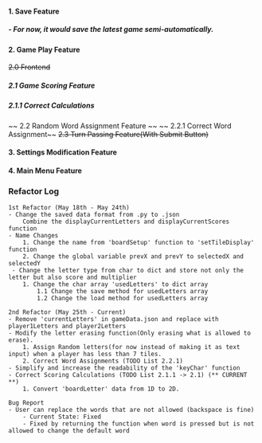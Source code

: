 #### 1. Save Feature
##### - For now, it would save the latest game semi-automatically.
#### 2. Game Play Feature
~~2.0 Frontend~~
##### 2.1 Game Scoring Feature 
##### 2.1.1 Correct Calculations
~~ 2.2 Random Word Assignment Feature ~~
~~ 2.2.1 Correct Word Assignment~~
~~2.3 Turn Passing Feature(With Submit Button)~~
#### 3. Settings Modification Feature
#### 4. Main Menu Feature


### Refactor Log
	1st Refactor (May 18th - May 24th)
	- Change the saved data format from .py to .json
		Combine the displayCurrentLetters and displayCurrentScores function
	- Name Changes
		1. Change the name from 'boardSetup' function to 'setTileDisplay' function
		2. Change the global variable prevX and prevY to selectedX and selectedY
	 - Change the letter type from char to dict and store not only the letter but also score and multiplier
		1. Change the char array 'usedLetters' to dict array
		 	1.1 Change the save method for usedLetters array
			1.2 Change the load method for usedLetters array

	2nd Refactor (May 25th - Current)
	- Remove 'currentLetters' in gameData.json and replace with player1Letters and player2Letters
	- Modify the letter erasing function(Only erasing what is allowed to erase). 
		1. Assign Random letters(for now instead of making it as text input) when a player has less than 7 tiles. 
		2. Correct Word Assignments (TODO List 2.2.1) 
	- Simplify and increase the readability of the 'keyChar' function 
	- Correct Scoring Calculations (TODO List 2.1.1 -> 2.1) (** CURRENT **)
		1. Convert 'boardLetter' data from 1D to 2D. 

	Bug Report
	- User can replace the words that are not allowed (backspace is fine) 
		- Current State: Fixed
		- Fixed by returning the function when word is pressed but is not allowed to change the default word

